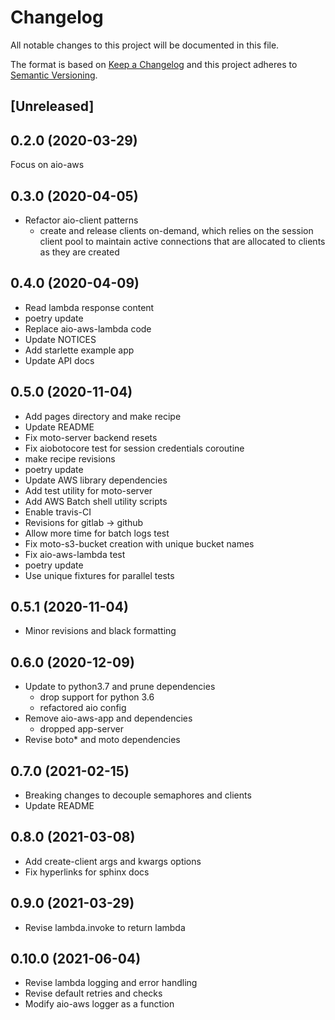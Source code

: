 # Changelog

All notable changes to this project will be documented in this file.

The format is based on [Keep a Changelog](http://keepachangelog.com/en/1.0.0/)
and this project adheres to [Semantic Versioning](http://semver.org/spec/v2.0.0.html).

## [Unreleased]

0.2.0 (2020-03-29)
------------------
Focus on aio-aws


0.3.0 (2020-04-05)
------------------
- Refactor aio-client patterns
  - create and release clients on-demand, which
    relies on the session client pool to
    maintain active connections that are
    allocated to clients as they are created


0.4.0 (2020-04-09)
------------------
- Read lambda response content
- poetry update
- Replace aio-aws-lambda code
- Update NOTICES
- Add starlette example app
- Update API docs


0.5.0 (2020-11-04)
------------------
- Add pages directory and make recipe
- Update README
- Fix moto-server backend resets
- Fix aiobotocore test for session credentials coroutine
- make recipe revisions
- poetry update
- Update AWS library dependencies
- Add test utility for moto-server
- Add AWS Batch shell utility scripts
- Enable travis-CI
- Revisions for gitlab -> github
- Allow more time for batch logs test
- Fix moto-s3-bucket creation with unique bucket names
- Fix aio-aws-lambda test
- poetry update
- Use unique fixtures for parallel tests


0.5.1 (2020-11-04)
------------------
- Minor revisions and black formatting


0.6.0 (2020-12-09)
------------------
- Update to python3.7 and prune dependencies
  - drop support for python 3.6
  - refactored aio config
- Remove aio-aws-app and dependencies
  - dropped app-server
- Revise boto* and moto dependencies


0.7.0 (2021-02-15)
------------------
- Breaking changes to decouple semaphores and clients
- Update README


0.8.0 (2021-03-08)
------------------
- Add create-client args and kwargs options
- Fix hyperlinks for sphinx docs


0.9.0 (2021-03-29)
------------------
- Revise lambda.invoke to return lambda


0.10.0 (2021-06-04)
-------------------
- Revise lambda logging and error handling
- Revise default retries and checks
- Modify aio-aws logger as a function

